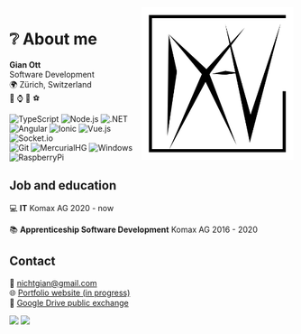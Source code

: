 <img align="right" height="270" alt="logo" src="res/logo.svg" />

# :grey_question: About me
**Gian Ott<br>**
Software Development<br>
:earth_africa: Zürich, Switzerland<br>
:busts_in_silhouette: :watch: :game_die: :soccer:

![TypeScript](https://img.shields.io/badge/-TypeScript-000?style=flat-square&logo=typescript)
![Node.js](https://img.shields.io/badge/-Node.js-000?style=flat-square&logo=node.js)
![.NET](https://img.shields.io/badge/-.NET-000?style=flat-square&logo=.net)
<br>
![Angular](https://img.shields.io/badge/-Angular-000?style=flat-square&logo=angular)
![Ionic](https://img.shields.io/badge/-Ionic-000?style=flat-square&logo=ionic)
![Vue.js](https://img.shields.io/badge/-Vue.js-000?style=flat-square&logo=vue.js)
![Socket.io](https://img.shields.io/badge/-Socket.io-000?style=flat-square&logo=socket.io)
<br>
![Git](https://img.shields.io/badge/-Git-000?style=flat-square&logo=git)
![MercurialHG](https://img.shields.io/badge/-MercurialHG-000?style=flat-square)
![Windows](https://img.shields.io/badge/-Windows-000?style=flat-square&logo=windows)
![RaspberryPi](https://img.shields.io/badge/-RaspberryPi-000?style=flat-square&logo=raspberry-pi)

## Job and education
:computer:
**IT** Komax AG
2020 - now

:books:
**Apprenticeship Software Development** Komax AG
2016 - 2020

## Contact
:email: nichtgian@gmail.com<br>
:globe_with_meridians: [Portfolio website (in progress)](https://github.com/Nichtgian)<br>
:file_folder: [Google Drive public exchange](https://drive.google.com/drive/folders/1vjInWiEw6CeggJonyrN1EWZMmWgjw1Ex)

[<img src="https://stackoverflow.design/assets/img/logos/so/logo-stackoverflow.svg" height="25">](https://stackoverflow.com/users/7156350/nichtgian?tab=profile)
[<img src="https://github.githubassets.com/images/modules/logos_page/GitHub-Logo.png" height="20">](https://github.com/Nichtgian)
